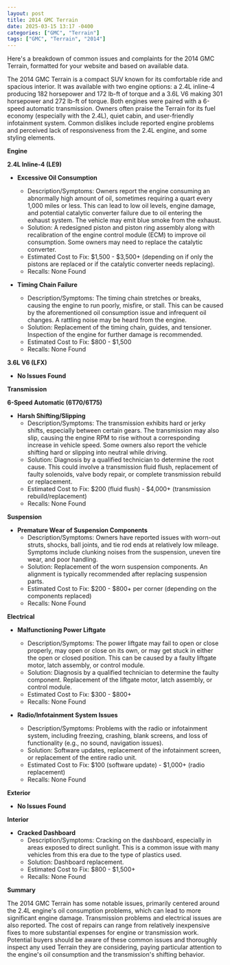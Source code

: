```yaml
---
layout: post
title: 2014 GMC Terrain
date: 2025-03-15 13:17 -0400
categories: ["GMC", "Terrain"]
tags: ["GMC", "Terrain", "2014"]
---
```

Here's a breakdown of common issues and complaints for the 2014 GMC Terrain, formatted for your website and based on available data.

The 2014 GMC Terrain is a compact SUV known for its comfortable ride and spacious interior. It was available with two engine options: a 2.4L inline-4 producing 182 horsepower and 172 lb-ft of torque and a 3.6L V6 making 301 horsepower and 272 lb-ft of torque. Both engines were paired with a 6-speed automatic transmission. Owners often praise the Terrain for its fuel economy (especially with the 2.4L), quiet cabin, and user-friendly infotainment system. Common dislikes include reported engine problems and perceived lack of responsiveness from the 2.4L engine, and some styling elements.

**Engine**

**2.4L Inline-4 (LE9)**

*   **Excessive Oil Consumption**
    *   Description/Symptoms: Owners report the engine consuming an abnormally high amount of oil, sometimes requiring a quart every 1,000 miles or less. This can lead to low oil levels, engine damage, and potential catalytic converter failure due to oil entering the exhaust system. The vehicle may emit blue smoke from the exhaust.
    *   Solution: A redesigned piston and piston ring assembly along with recalibration of the engine control module (ECM) to improve oil consumption.  Some owners may need to replace the catalytic converter.
    *   Estimated Cost to Fix: $1,500 - $3,500+ (depending on if only the pistons are replaced or if the catalytic converter needs replacing).
    *   Recalls: None Found

*   **Timing Chain Failure**
    *   Description/Symptoms:  The timing chain stretches or breaks, causing the engine to run poorly, misfire, or stall. This can be caused by the aforementioned oil consumption issue and infrequent oil changes.  A rattling noise may be heard from the engine.
    *   Solution: Replacement of the timing chain, guides, and tensioner.  Inspection of the engine for further damage is recommended.
    *   Estimated Cost to Fix: $800 - $1,500
    *   Recalls: None Found

**3.6L V6 (LFX)**

*   **No Issues Found**

**Transmission**

**6-Speed Automatic (6T70/6T75)**

*   **Harsh Shifting/Slipping**
    *   Description/Symptoms:  The transmission exhibits hard or jerky shifts, especially between certain gears.  The transmission may also slip, causing the engine RPM to rise without a corresponding increase in vehicle speed. Some owners also report the vehicle shifting hard or slipping into neutral while driving.
    *   Solution: Diagnosis by a qualified technician to determine the root cause. This could involve a transmission fluid flush, replacement of faulty solenoids, valve body repair, or complete transmission rebuild or replacement.
    *   Estimated Cost to Fix: $200 (fluid flush) - $4,000+ (transmission rebuild/replacement)
    *   Recalls: None Found

**Suspension**

*   **Premature Wear of Suspension Components**
    *   Description/Symptoms:  Owners have reported issues with worn-out struts, shocks, ball joints, and tie rod ends at relatively low mileage.  Symptoms include clunking noises from the suspension, uneven tire wear, and poor handling.
    *   Solution: Replacement of the worn suspension components. An alignment is typically recommended after replacing suspension parts.
    *   Estimated Cost to Fix: $200 - $800+ per corner (depending on the components replaced)
    *   Recalls: None Found

**Electrical**

*   **Malfunctioning Power Liftgate**
    *   Description/Symptoms: The power liftgate may fail to open or close properly, may open or close on its own, or may get stuck in either the open or closed position. This can be caused by a faulty liftgate motor, latch assembly, or control module.
    *   Solution: Diagnosis by a qualified technician to determine the faulty component.  Replacement of the liftgate motor, latch assembly, or control module.
    *   Estimated Cost to Fix: $300 - $800+
    *   Recalls: None Found

*   **Radio/Infotainment System Issues**
    *   Description/Symptoms:  Problems with the radio or infotainment system, including freezing, crashing, blank screens, and loss of functionality (e.g., no sound, navigation issues).
    *   Solution: Software updates, replacement of the infotainment screen, or replacement of the entire radio unit.
    *   Estimated Cost to Fix: $100 (software update) - $1,000+ (radio replacement)
    *   Recalls: None Found

**Exterior**

*   **No Issues Found**

**Interior**

*   **Cracked Dashboard**
    *   Description/Symptoms: Cracking on the dashboard, especially in areas exposed to direct sunlight. This is a common issue with many vehicles from this era due to the type of plastics used.
    *   Solution: Dashboard replacement.
    *   Estimated Cost to Fix: $800 - $1,500+
    *   Recalls: None Found

**Summary**

The 2014 GMC Terrain has some notable issues, primarily centered around the 2.4L engine's oil consumption problems, which can lead to more significant engine damage. Transmission problems and electrical issues are also reported. The cost of repairs can range from relatively inexpensive fixes to more substantial expenses for engine or transmission work. Potential buyers should be aware of these common issues and thoroughly inspect any used Terrain they are considering, paying particular attention to the engine's oil consumption and the transmission's shifting behavior.

